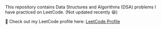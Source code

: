 This repository contains Data Structures and Algorithms (DSA) problems I have practiced on LeetCode. (Not updated recently 😆)

📌 Check out my LeetCode profile here: [LeetCode Profile](https://leetcode.com/u/saurav_7/)
